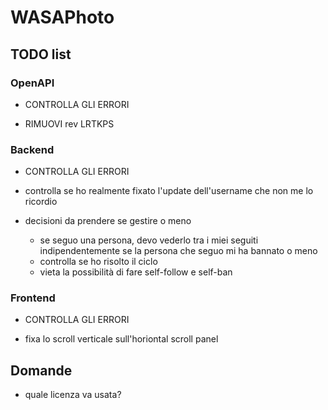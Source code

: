 # WASAPhoto

## TODO list

### OpenAPI

- CONTROLLA GLI ERRORI

- RIMUOVI rev LRTKPS

### Backend

- CONTROLLA GLI ERRORI

- controlla se ho realmente fixato l'update dell'username che non me lo ricordio

- decisioni da prendere se gestire o meno
  - se seguo una persona, devo vederlo tra i miei seguiti indipendentemente se la persona che seguo mi ha bannato o meno
  - controlla se ho risolto il ciclo
  - vieta la possibilità di fare self-follow e self-ban

### Frontend

- CONTROLLA GLI ERRORI

- fixa lo scroll verticale sull'horiontal scroll panel

## Domande

- quale licenza va usata?
